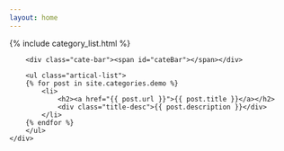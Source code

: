 ```yaml
---
layout: home
---
```


<div class="index-content blog">
    <div class="section">
        {% include category_list.html %}

        <div class="cate-bar"><span id="cateBar"></span></div>

        <ul class="artical-list">
        {% for post in site.categories.demo %}
            <li>
                <h2><a href="{{ post.url }}">{{ post.title }}</a></h2>
                <div class="title-desc">{{ post.description }}</div>
            </li>
        {% endfor %}
        </ul>
    </div>
<!--     <div class="aside">
    </div> -->
</div>
